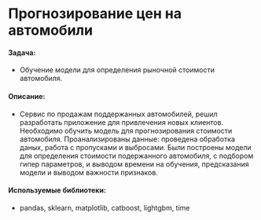 # Прогнозирование цен на автомобили

#### Задача:
- Обучение модели для определения рыночной стоимости автомобиля.

#### Описание:
- Сервис по продажам поддержанных автомобилей, решил разработать приложение для привлечения новых клиентов. Необходимо обучить модель для прогнозирования стоимости автомобиля. Проанализированы данные: проведена обработка даных, работа с пропусками и выбросами. Были построены модели для определения стоимости подержанного автомобиля, с подбором гипер параметров, и выводом времени на обучения, предсказания модели и выводом важности признаков. 

#### Используемые библиотеки:
- pandas, sklearn, matplotlib, catboost, lightgbm, time


